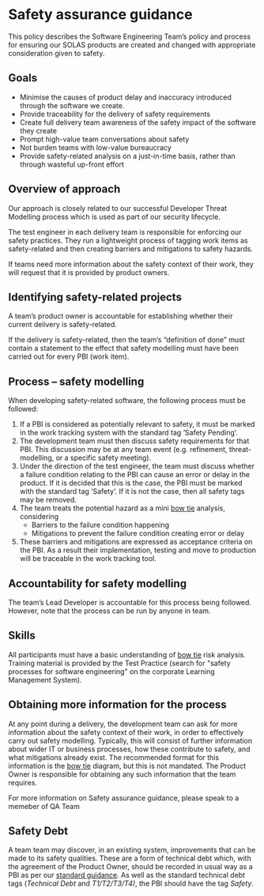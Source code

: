 # Safety assurance guidance

This policy describes the Software Engineering Team’s policy and process for ensuring our SOLAS products are created and changed with appropriate consideration given to safety.

## Goals

-	Minimise the causes of product delay and inaccuracy introduced through the software we create.
-	Provide traceability for the delivery of safety requirements
-	Create full delivery team awareness of the safety impact of the software they create
-	Prompt high-value team conversations about safety
-	Not burden teams with low-value bureaucracy
-	Provide safety-related analysis on a just-in-time basis, rather than through wasteful up-front effort

## Overview of approach

Our approach is closely related to our successful Developer Threat Modelling process which is used as part of our security lifecycle.

The test engineer in each delivery team is responsible for enforcing our safety practices.  They run a lightweight process of tagging work items as safety-related and then creating barriers and mitigations to safety hazards.

If teams need more information about the safety context of their work, they will request that it is provided by product owners.  

## Identifying safety-related projects

A team’s product owner is accountable for establishing whether their current delivery is safety-related.

If the delivery is safety-related, then the team’s “definition of done” must contain a statement to the effect that safety modelling must have been carried out for every PBI (work item).

## Process – safety modelling

When developing safety-related software, the following process must be followed:

1. If a PBI is considered as potentially relevant to safety, it must be marked in the work tracking system with the standard tag ‘Safety Pending’.
1. The development team must then discuss safety requirements for that PBI.  This discussion may be at any team event (e.g. refinement, threat-modelling, or a specific safety meeting).
1. Under the direction of the test engineer, the team must discuss whether a failure condition relating to the PBI can cause an error or delay in the product.  If it is decided that this is the case, the PBI must be marked with the standard tag ‘Safety’.  If it is not the case, then all safety tags may be removed.
1. The team treats the potential hazard as a mini [bow tie](https://www.youtube.com/watch?v=P7Z6L7fjsi0) analysis, considering 
    - Barriers to the failure condition happening
    - Mitigations to prevent the failure condition creating error or delay
1. These barriers and mitigations are expressed as acceptance criteria on the PBI.  As a result their implementation, testing and move to production will be traceable in the work tracking tool.

## Accountability for safety modelling

The team’s Lead Developer is accountable for this process being followed.  However, note that the process can be run by anyone in team.

## Skills

All participants must have a basic understanding of [bow tie](https://www.youtube.com/watch?v=P7Z6L7fjsi0) risk analysis.  Training material is provided by the Test Practice (search for "safety processes for software engineering" on the corporate Learning Management System).

## Obtaining more information for the process

At any point during a delivery, the development team can ask for more information about the safety context of their work, in order to effectively carry out safety modelling. Typically, this will consist of further information about wider IT or business processes, how these contribute to safety, and what mitigations already exist.  The recommended format for this information is the [bow tie](https://www.youtube.com/watch?v=P7Z6L7fjsi0) diagram, but this is not mandated. The Product Owner is responsible for obtaining any such information that the team requires.

For more information on Safety assurance guidance, please speak to a memeber of QA Team

## Safety Debt

A team team may discover, in an existing system, improvements that can be made to its safety qualities.  These are a form of technical debt which, with the agreement of the Product Owner, should be recorded in usual way as a PBI as per our [standard guidance](https://github.com/UKHO/docs/blob/main/software-engineering-policies/TechnicalDebt/TechnicalDebtGuidance.md).  As well as the standard technical debt tags (*Technical Debt* and *T1/T2/T3/T4)*, the PBI should have the tag *Safety*.

